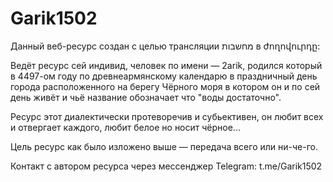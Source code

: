 # Garik1502

Данный веб-ресурс создан с целью трансляции מחשבות в ժողովուրդը:

Ведёт ресурс сей индивид, человек по имени — 2arik, родился который в 4497-ом году по древнеармянскому календарю в праздничный день городa расположенного на берегу Чёрного моря в котором он и по сей день живёт и чьё название обозначает что "воды достаточно".

Ресурс этот диалектически протеворечив и субьективен, он любит всех и отвергает каждого, любит белое но носит чёрное...

Цель ресурс как было изложено выше — передача всего или ни-че-го.

Контакт с автором ресурса через мессенджер Telegram: t.me/Garik1502
